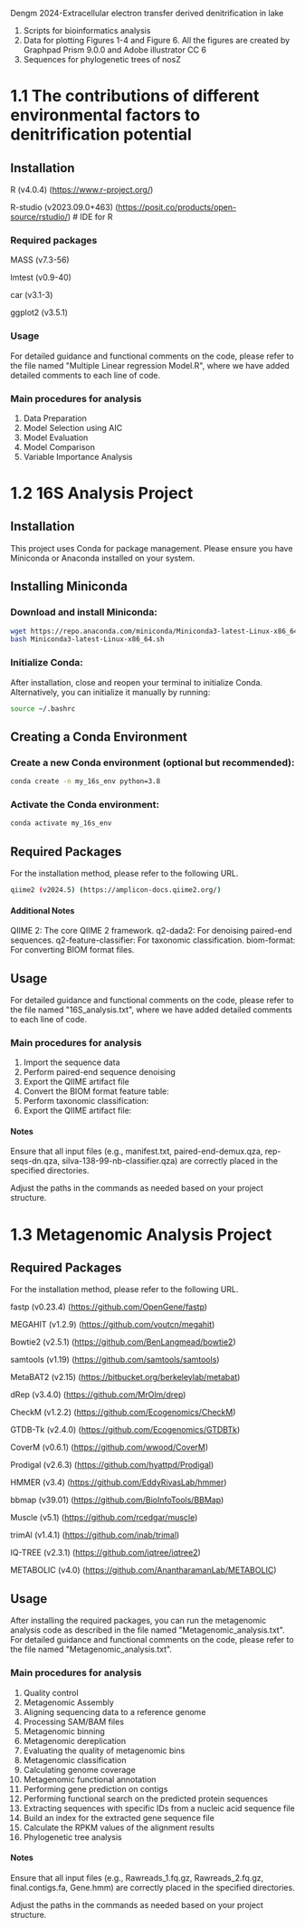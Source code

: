 Dengm 2024-Extracellular electron transfer derived denitrification in lake
1. Scripts for bioinformatics analysis
2. Data for plotting Figures 1-4 and Figure 6. All the figures are created by Graphpad Prism 9.0.0 and Adobe illustrator CC 6
3. Sequences for phylogenetic trees of nosZ

# 1.1 The contributions of different environmental factors to denitrification potential

## Installation

R        (v4.0.4) (https://www.r-project.org/) 

R-studio (v2023.09.0+463)   (https://posit.co/products/open-source/rstudio/) # IDE for R

### Required packages
MASS     (v7.3-56) 

lmtest   (v0.9-40)

car      (v3.1-3)

ggplot2  (v3.5.1)

### Usage
For detailed guidance and functional comments on the code, please refer to the file named "Multiple Linear regression Model.R", where we have added detailed comments to each line of code.

### Main procedures for analysis
1. Data Preparation
2. Model Selection using AIC
3. Model Evaluation
4. Model Comparison
5. Variable Importance Analysis


# 1.2 16S Analysis Project

## Installation

This project uses Conda for package management. 
Please ensure you have Miniconda or Anaconda installed on your system.

## Installing Miniconda

### Download and install Miniconda:
```bash
wget https://repo.anaconda.com/miniconda/Miniconda3-latest-Linux-x86_64.sh
bash Miniconda3-latest-Linux-x86_64.sh
```

### Initialize Conda:
After installation, close and reopen your terminal to initialize Conda.
Alternatively, you can initialize it manually by running:
```bash
source ~/.bashrc
```

## Creating a Conda Environment
### Create a new Conda environment (optional but recommended):
```bash
conda create -n my_16s_env python=3.8
```

### Activate the Conda environment:
```bash
conda activate my_16s_env
```

## Required Packages
For the installation method, please refer to the following URL.
```bash
qiime2 (v2024.5) (https://amplicon-docs.qiime2.org/)
```

#### Additional Notes
 QIIME 2: The core QIIME 2 framework.
 q2-dada2: For denoising paired-end sequences.
 q2-feature-classifier: For taxonomic classification.
 biom-format: For converting BIOM format files.

## Usage
For detailed guidance and functional comments on the code, please refer to the file named "16S_analysis.txt", where we have added detailed comments to each line of code.

### Main procedures for analysis
 1. Import the sequence data
 2. Perform paired-end sequence denoising
 3. Export the QIIME artifact file
 4. Convert the BIOM format feature table:
 5. Perform taxonomic classification:
 6. Export the QIIME artifact file:

#### Notes 
Ensure that all input files (e.g., manifest.txt, paired-end-demux.qza, rep-seqs-dn.qza, silva-138-99-nb-classifier.qza) are correctly placed in the specified directories.

Adjust the paths in the commands as needed based on your project structure. 


# 1.3 Metagenomic Analysis Project

## Required Packages
For the installation method, please refer to the following URL.

fastp (v0.23.4) (https://github.com/OpenGene/fastp)

MEGAHIT (v1.2.9) (https://github.com/voutcn/megahit)

Bowtie2 (v2.5.1) (https://github.com/BenLangmead/bowtie2)

samtools (v1.19) (https://github.com/samtools/samtools)

MetaBAT2 (v2.15) (https://bitbucket.org/berkeleylab/metabat)

dRep (v3.4.0) (https://github.com/MrOlm/drep)

CheckM (v1.2.2) (https://github.com/Ecogenomics/CheckM)

GTDB-Tk (v2.4.0) (https://github.com/Ecogenomics/GTDBTk)

CoverM (v0.6.1) (https://github.com/wwood/CoverM)

Prodigal (v2.6.3) (https://github.com/hyattpd/Prodigal)

HMMER (v3.4) (https://github.com/EddyRivasLab/hmmer)

bbmap (v39.01) (https://github.com/BioInfoTools/BBMap)

Muscle (v5.1) (https://github.com/rcedgar/muscle)

trimAl (v1.4.1) (https://github.com/inab/trimal)

IQ-TREE (v2.3.1) (https://github.com/iqtree/iqtree2)

METABOLIC (v4.0) (https://github.com/AnantharamanLab/METABOLIC) 


## Usage
After installing the required packages, you can run the metagenomic analysis code as described in the file named "Metagenomic_analysis.txt". For detailed guidance and functional comments on the code, please refer to the file named "Metagenomic_analysis.txt".

### Main procedures for analysis
 1. Quality control
 2. Metagenomic Assembly
 3. Aligning sequencing data to a reference genome
 4. Processing SAM/BAM files
 5. Metagenomic binning
 6. Metagenomic dereplication
 7. Evaluating the quality of metagenomic bins
 8. Metagenomic classification
 9. Calculating genome coverage
 10. Metagenomic functional annotation
 11. Performing gene prediction on contigs
 12. Performing functional search on the predicted protein sequences
 13. Extracting sequences with specific IDs from a nucleic acid sequence file
 14. Build an index for the extracted gene sequence file
 15. Calculate the RPKM values of the alignment results
 16. Phylogenetic tree analysis

#### Notes
 Ensure that all input files (e.g., Rawreads_1.fq.gz, Rawreads_2.fq.gz, final.contigs.fa, Gene.hmm) are correctly placed in the specified directories. 

 Adjust the paths in the commands as needed based on your project structure. 

